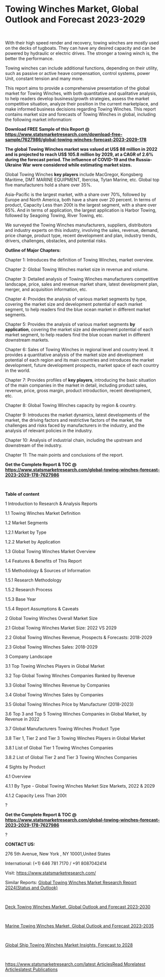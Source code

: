 <h1>Towing Winches Market, Global Outlook and Forecast 2023-2029</h1><br/><p>With their high speed render and recovery, towing winches are mostly used on the decks of tugboats. They can have any desired capacity and can be powered by hydraulic or electric drives. The stronger a towing winch is, the better the performance.</p>
 
 
 
 <p>Towing winches can include additional functions, depending on their utility, such as passive or active heave compensation, control systems, power Unit, constant tension and many more.</p>
 
 
 
 <p>This report aims to provide a comprehensive presentation of the global market for Towing Winches, with both quantitative and qualitative analysis, to help readers develop business/growth strategies, assess the market competitive situation, analyze their position in the current marketplace, and make informed business decisions regarding Towing Winches. This report contains market size and forecasts of Towing Winches in global, including the following market information:</p>
 
 
 
 <p><strong>Download FREE Sample of this Report @ <a href="https://www.statsmarketresearch.com/download-free-sample/7627986/global-towing-winches-forecast-2023-2029-178">https://www.statsmarketresearch.com/download-free-sample/7627986/global-towing-winches-forecast-2023-2029-178</a></strong></p>
 
 
 
 <p><strong>The global Towing Winches market was valued at US$ 88 million in 2022 and is projected to reach US$ 105.8 million by 2029, at a <strong>CAGR</strong> of 2.6% during the forecast period. The influence of COVID-19 and the Russia-Ukraine War were considered while estimating market sizes.</strong></p>
 
 
 
 <p>Global Towing Winches <strong>key players</strong> include MacGregor, Kongsberg Maritime, DMT MARINE EQUIPMENT, Ibercisa, Tytan Marine, etc. Global top five manufacturers hold a share over 35%.</p>
 
 
 
 <p>Asia-Pacific is the largest market, with a share over 70%, followed by Europe and North America, both have a share over 20 percent. In terms of product, Capacity Less than 200t is the largest segment, with a share over 65%. And in terms of application, the largest application is Harbor Towing, followed by Seagoing Towing, River Towing, etc.</p>
 
 
 
 <p>We surveyed the Towing Winches manufacturers, suppliers, distributors and industry experts on this industry, involving the sales, revenue, demand, price change, product type, recent development and plan, industry trends, drivers, challenges, obstacles, and potential risks.</p>
 
 
 
 <p><strong>Outline of Major Chapters:</strong></p>
 
 
 
 <p>Chapter 1: Introduces the definition of Towing Winches, market overview.</p>
 
 
 
 <p>Chapter 2: Global Towing Winches market size in revenue and volume.</p>
 
 
 
 <p>Chapter 3: Detailed analysis of Towing Winches manufacturers competitive landscape, price, sales and revenue market share, latest development plan, merger, and acquisition information, etc.</p>
 
 
 
 <p>Chapter 4: Provides the analysis of various market segments by type, covering the market size and development potential of each market segment, to help readers find the blue ocean market in different market segments.</p>
 
 
 
 <p>Chapter 5: Provides the analysis of various market segments <strong>by application</strong>, covering the market size and development potential of each market segment, to help readers find the blue ocean market in different downstream markets.</p>
 
 
 
 <p>Chapter 6: Sales of Towing Winches in regional level and country level. It provides a quantitative analysis of the market size and development potential of each region and its main countries and introduces the market development, future development prospects, market space of each country in the world.</p>
 
 
 
 <p>Chapter 7: Provides profiles of <strong>key players</strong>, introducing the basic situation of the main companies in the market in detail, including product sales, revenue, price, gross margin, product introduction, recent development, etc.</p>
 
 
 
 <p>Chapter 8: Global Towing Winches capacity by region & country.</p>
 
 
 
 <p>Chapter 9: Introduces the market dynamics, latest developments of the market, the driving factors and restrictive factors of the market, the challenges and risks faced by manufacturers in the industry, and the analysis of relevant policies in the industry.</p>
 
 
 
 <p>Chapter 10: Analysis of industrial chain, including the upstream and downstream of the industry.</p>
 
 
 
 <p>Chapter 11: The main points and conclusions of the report.</p>
 
 
 
 <div><b>Get the Complete Report & TOC @ <a href="https://www.statsmarketresearch.com/global-towing-winches-forecast-2023-2029-178-7627986">https://www.statsmarketresearch.com/global-towing-winches-forecast-2023-2029-178-7627986</a></b></div>
 
 
 
 <p><br />
 
 <b>Table of content</b></p>
 
 
 
 <p>1 Introduction to Research & Analysis Reports<br />
 
 1.1 Towing Winches Market Definition<br />
 
 1.2 Market Segments<br />
 
 1.2.1 Market by Type<br />
 
 1.2.2 Market by Application<br />
 
 1.3 Global Towing Winches Market Overview<br />
 
 1.4 Features & Benefits of This Report<br />
 
 1.5 Methodology & Sources of Information<br />
 
 1.5.1 Research Methodology<br />
 
 1.5.2 Research Process<br />
 
 1.5.3 Base Year<br />
 
 1.5.4 Report Assumptions & Caveats<br />
 
 2 Global Towing Winches Overall Market Size<br />
 
 2.1 Global Towing Winches Market Size: 2022 VS 2029<br />
 
 2.2 Global Towing Winches Revenue, Prospects & Forecasts: 2018-2029<br />
 
 2.3 Global Towing Winches Sales: 2018-2029<br />
 
 3 Company Landscape<br />
 
 3.1 Top Towing Winches Players in Global Market<br />
 
 3.2 Top Global Towing Winches Companies Ranked by Revenue<br />
 
 3.3 Global Towing Winches Revenue by Companies<br />
 
 3.4 Global Towing Winches Sales by Companies<br />
 
 3.5 Global Towing Winches Price by Manufacturer (2018-2023)<br />
 
 3.6 Top 3 and Top 5 Towing Winches Companies in Global Market, by Revenue in 2022<br />
 
 3.7 Global Manufacturers Towing Winches Product Type<br />
 
 3.8 Tier 1, Tier 2 and Tier 3 Towing Winches Players in Global Market<br />
 
 3.8.1 List of Global Tier 1 Towing Winches Companies<br />
 
 3.8.2 List of Global Tier 2 and Tier 3 Towing Winches Companies<br />
 
 4 Sights by Product<br />
 
 4.1 Overview<br />
 
 4.1.1 By Type - Global Towing Winches Market Size Markets, 2022 & 2029<br />
 
 4.1.2 Capacity Less Than 200t<br />
 
 ? </p>
 
 
 
 <div><b>Get the Complete Report & TOC @ <a href="https://www.statsmarketresearch.com/global-towing-winches-forecast-2023-2029-178-7627986">https://www.statsmarketresearch.com/global-towing-winches-forecast-2023-2029-178-7627986</a></b></div>
 
 
 
 <p>? </p>
 
 
 
 <p><b>CONTACT US:</b><br />
 
 276 5th Avenue, New York , NY 10001,United States<br />
 
 International: (+1) 646 781 7170 / +91 8087042414<br />
 
 Visit: <a href="https://www.statsmarketresearch.com/">https://www.statsmarketresearch.com/</a><br />
 
 Similar Reports: <a href="https://www.statsmarketresearch.com/global-towing-winches-forecast-2023-2029-178-7627986">Global Towing Winches Market Research Report 2024(Status and Outlook)</a><br />
 
 <br />
 
 <a href="https://www.statsmarketresearch.com/global-towing-winches-forecast-2023-2029-178-7627986">Deck Towing Winches Market, Global Outlook and Forecast 2023-2030</a><br />
 
 <br />
 
 <a href="https://www.statsmarketresearch.com/global-towing-winches-forecast-2023-2029-178-7627986">Marine Towing Winches Market, Global Outlook and Forecast 2023-2035</a><br />
 
 <br />
 
 <a href="https://www.statsmarketresearch.com/global-towing-winches-forecast-2023-2029-178-7627986">Global Ship Towing Winches Market Insights, Forecast to 2028</a><br />
 
 <br />
 
 <a href="https://gyeongbokgung.com">https://www.statsmarketresearch.com/</a><a href="https://hallyeomaritime.com">latest Articles</a><a href="https://jingwansa.com">Read More</a><a href="https://nguoiviet.jp/">latest Articles</a><a href="https://www.intelmarketresearch.com/">latest Publications</a></p>